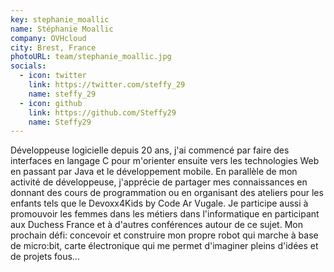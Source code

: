 ```yaml
---
key: stephanie_moallic
name: Stéphanie Moallic
company: OVHcloud
city: Brest, France
photoURL: team/stephanie_moallic.jpg
socials:
  - icon: twitter
    link: https://twitter.com/steffy_29
    name: steffy_29
  - icon: github
    link: https://github.com/Steffy29
    name: Steffy29
---
```

Développeuse logicielle depuis 20 ans, j'ai commencé par faire des interfaces en langage C pour m'orienter ensuite vers les technologies Web en passant par Java et le développement mobile. En parallèle de mon activité de développeuse, j'apprécie de partager mes connaissances en donnant des cours de programmation ou en organisant des ateliers pour les enfants tels que le Devoxx4Kids by Code Ar Vugale. Je participe aussi à promouvoir les femmes dans les métiers dans l'informatique en participant aux Duchess France et à d'autres conférences autour de ce sujet. Mon prochain défi: concevoir et construire mon propre robot qui marche à base de micro:bit, carte électronique qui me permet d'imaginer pleins d'idées et de projets fous...